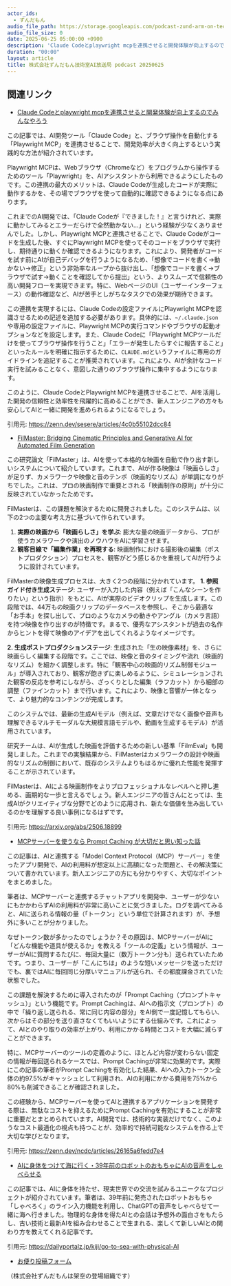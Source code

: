 ```yaml
---
actor_ids:
  - ずんだもん
audio_file_path: https://storage.googleapis.com/podcast-zund-arm-on-tech/audio/株式会社ずんだもん技術室AI放送局_podcast_20250625.mp3
audio_file_size: 0
date: 2025-06-25 05:00:00 +0900
description: 'Claude Codeとplaywright mcpを連携させると開発体験が向上するのでみんなやろう、FilMaster: Bridging Cinematic Principles and Generative AI for Automated Film Generation、MCPサーバーを使うなら Prompt Caching が大切だと思い知った話、AIに身体をつけて海に行く・39年前のロボットのおもちゃにAIの音声をしゃべらせる'
duration: "00:00"
layout: article
title: 株式会社ずんだもん技術室AI放送局 podcast 20250625
---
```


## 関連リンク


- [Claude Codeとplaywright mcpを連携させると開発体験が向上するのでみんなやろう](https://zenn.dev/sesere/articles/4c0b55102dcc84)  


この記事では、AI開発ツール「Claude Code」と、ブラウザ操作を自動化する「Playwright MCP」を連携させることで、開発効率が大きく向上するという実践的な方法が紹介されています。

Playwright MCPは、Webブラウザ（Chromeなど）をプログラムから操作するためのツール「Playwright」を、AIアシスタントから利用できるようにしたものです。この連携の最大のメリットは、Claude Codeが生成したコードが実際に動作するかを、その場でブラウザを使って自動的に確認できるようになる点にあります。

これまでのAI開発では、「Claude Codeが『できました！』と言うけれど、実際に動かしてみるとエラーだらけで全然動かない…」という経験が少なくありませんでした。しかし、Playwright MCPと連携させることで、Claude Codeがコードを生成した後、すぐにPlaywright MCPを使ってそのコードをブラウザで実行し、期待通りに動くか確認できるようになります。これにより、開発者がコードを試す前にAIが自己デバッグを行うようになるため、「想像でコードを書く→動かない→修正」という非効率なループから抜け出し、「想像でコードを書く→ブラウザで試す→動くことを確認してから提出」という、よりスムーズで信頼性の高い開発フローを実現できます。特に、WebページのUI（ユーザーインターフェース）の動作確認など、AIが苦手としがちなタスクでの効果が期待できます。

この連携を実現するには、Claude Codeの設定ファイルにPlaywright MCPを認識させるための記述を追加する必要があります。具体的には、`~/.claude.json`や専用の設定ファイルに、Playwright MCPの実行コマンドやブラウザの起動オプションなどを設定します。また、Claude Codeに「Playwright MCPツールだけを使ってブラウザ操作を行うこと」「エラーが発生したらすぐに報告すること」といったルールを明確に指示するために、`CLAUDE.md`というファイルに専用のガイドラインを追記することが推奨されています。これにより、AIが余計なコード実行を試みることなく、意図した通りのブラウザ操作に集中するようになります。

このように、Claude CodeとPlaywright MCPを連携させることで、AIを活用した開発の信頼性と効率性を飛躍的に高めることができ、新人エンジニアの方々も安心してAIと一緒に開発を進められるようになるでしょう。

引用元: https://zenn.dev/sesere/articles/4c0b55102dcc84


- [FilMaster: Bridging Cinematic Principles and Generative AI for Automated Film Generation](https://arxiv.org/abs/2506.18899)  


この研究論文「FilMaster」は、AIを使って本格的な映画を自動で作り出す新しいシステムについて紹介しています。これまで、AIが作る映像は「映画らしさ」が足りず、カメラワークや映像と音のテンポ（映画的なリズム）が単調になりがちでした。これは、プロの映画制作で重要とされる「映画制作の原則」が十分に反映されていなかったためです。

FilMasterは、この課題を解決するために開発されました。このシステムは、以下の2つの主要な考え方に基づいて作られています。
1. **実際の映画から「映画らしさ」を学ぶ**: 膨大な量の映画データから、プロが使うカメラワークや演出のノウハウをAIに学習させます。
2. **観客目線で「編集作業」を再現する**: 映画制作における撮影後の編集（ポストプロダクション）プロセスを、観客がどう感じるかを重視してAIが行うように設計されています。

FilMasterの映像生成プロセスは、大きく2つの段階に分かれています。
**1. 参照ガイド付き生成ステージ**:
ユーザーが入力した内容（例えば「こんなシーンを作りたい」という指示）をもとに、AIが実際のビデオクリップを生成します。この段階では、44万もの映画クリップのデータベースを参照し、そこから最適な「お手本」を探し出して、プロのようなカメラの動きやアングル（カメラ言語）を持つ映像を作り出すのが特徴です。まるで、優秀なアシスタントが過去の名作からヒントを得て映像のアイデアを出してくれるようなイメージです。

**2. 生成ポストプロダクションステージ**:
生成された「生の映像素材」を、さらに映画らしく編集する段階です。ここでは、映像と音のタイミングや流れ（映画的なリズム）を細かく調整します。特に「観客中心の映画的リズム制御モジュール」が導入されており、観客が飽きずに楽しめるように、シミュレーションされた観客の反応を参考にしながら、ざっくりとした編集（ラフカット）から細部の調整（ファインカット）まで行います。これにより、映像と音響が一体となって、より魅力的なコンテンツが完成します。

このシステムでは、最新の生成AIモデル（例えば、文章だけでなく画像や音声も理解できるマルチモーダルな大規模言語モデルや、動画を生成するモデル）が活用されています。

研究チームは、AIが生成した映画を評価するための新しい基準「FilmEval」も開発しました。これまでの実験結果から、FilMasterはカメラワークの設計や映画的なリズムの制御において、既存のシステムよりもはるかに優れた性能を発揮することが示されています。

FilMasterは、AIによる映画制作をよりプロフェッショナルなレベルへと押し進める、画期的な一歩と言えるでしょう。新人エンジニアの皆さんにとっては、生成AIがクリエイティブな分野でどのように応用され、新たな価値を生み出しているのかを理解する良い事例になるはずです。

引用元: https://arxiv.org/abs/2506.18899


- [MCPサーバーを使うなら Prompt Caching が大切だと思い知った話](https://zenn.dev/ncdc/articles/26165a6fedd7e4)  


この記事は、AIと連携する「Model Context Protocol（MCP）サーバー」を使ったアプリ開発で、AIの利用料が想定以上に高額になった問題と、その解決策について書かれています。新人エンジニアの方にも分かりやすく、大切なポイントをまとめました。

筆者は、MCPサーバーと連携するチャットアプリを開発中、ユーザーが少ないにもかかわらずAIの利用料が非常に高いことに気づきました。ログを調べてみると、AIに送られる情報の量（「トークン」という単位で計算されます）が、予想外に多いことが分かりました。

なぜトークン数が多かったのでしょうか？その原因は、MCPサーバーがAIに「どんな機能や道具が使えるか」を教える「ツールの定義」という情報が、ユーザーがAIに質問するたびに、毎回大量に（数万トークン分も）送られていたためです。つまり、ユーザーが「こんにちは」のような短いメッセージを送っただけでも、裏ではAIに毎回同じ分厚いマニュアルが送られ、その都度課金されていた状態でした。

この課題を解決するために導入されたのが「Prompt Caching（プロンプトキャッシュ）」という機能です。Prompt Cachingは、AIへの指示文（プロンプト）の中で「繰り返し送られる、常に同じ内容の部分」をAI側で一度記憶してもらい、次からはその部分を送り直さなくてもいいようにする仕組みです。これによって、AIとのやり取りの効率が上がり、利用にかかる時間とコストを大幅に減らすことができます。

特に、MCPサーバーのツールの定義のように、ほとんど内容が変わらない固定の情報が毎回送られるケースでは、Prompt Cachingが非常に効果的です。実際にこの記事の筆者がPrompt Cachingを有効化した結果、AIへの入力トークン全体の約97.5%がキャッシュとして利用され、AIの利用にかかる費用を75%から80%も削減できることが確認されました。

この経験から、MCPサーバーを使ってAIと連携するアプリケーションを開発する際は、無駄なコストを抑えるためにPrompt Cachingを有効にすることが非常に重要だとまとめられています。AI開発では、技術的な実装だけでなく、このようなコスト最適化の視点も持つことが、効率的で持続可能なシステムを作る上で大切な学びとなります。

引用元: https://zenn.dev/ncdc/articles/26165a6fedd7e4


- [AIに身体をつけて海に行く・39年前のロボットのおもちゃにAIの音声をしゃべらせる](https://dailyportalz.jp/kiji/go-to-sea-with-physical-AI)  


この記事では、AIに身体を持たせ、現実世界での交流を試みるユニークなプロジェクトが紹介されています。筆者は、39年前に発売されたロボットおもちゃ「しゃべろく」のライン入力機能を利用し、ChatGPTの音声をしゃべらせて一緒に海へ行きました。物理的な身体を得たAIとの会話は予想外の面白さをもたらし、古い技術と最新AIを組み合わせることで生まれる、楽しくて新しいAIとの関わり方を教えてくれる記事です。

引用元: https://dailyportalz.jp/kiji/go-to-sea-with-physical-AI



- [お便り投稿フォーム](https://forms.gle/ffg4JTfqdiqK62qf9)

（株式会社ずんだもんは架空の登場組織です）
